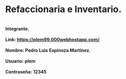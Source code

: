 # Refaccionaria e Inventario.
<br><b>Integrante.</b></br>
<br><b>Link:<b> https://plem99.000webhostapp.com/</br>
<br>Nombre:<b> Pedro Luis Espinoza Martinez.</b></br>
<br>Usuario:<b> plem</b></br>
<br>Contraseña:<b> 12345</b></br>


